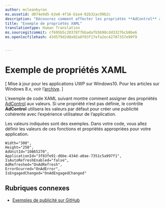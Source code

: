```yaml
---
author: mcleanbyron
ms.assetid: d074e9d5-b3e0-4f16-b1e4-02b32ac99b2c
description: "Découvrez comment affecter les propriétés **AdControl** aux valeurs."
title: "Exemple de propriétés XAML"
translationtype: Human Translation
ms.sourcegitcommit: cf695b5c20378f7bbadafb5b98cdd3327bcb0be6
ms.openlocfilehash: 43d579d2d0a92a8f03f17efa2ec42707357e99f9


---
```


# Exemple de propriétés XAML


\[ Mise à jour pour les applications UWP sur Windows10. Pour les articles sur Windows 8.x, voir l’[archive](http://go.microsoft.com/fwlink/p/?linkid=619132). \]

L’exemple de code XAML suivant montre comment assigner des propriétés [AdControl](https://msdn.microsoft.com/library/windows/apps/microsoft.advertising.winrt.ui.adcontrol.aspx) aux valeurs. Si une propriété n’est pas définie, le contrôle **AdControl** utilisera les valeurs par défaut pour créer une publicité cohérente avec l’expérience utilisateur de l’application.

Les valeurs indiquées sont des exemples. Dans votre code, vous allez définir les valeurs de ces fonctions et propriétés appropriées pour votre application.

``` syntax
Width="300",
Height="250",
AdUnitId="10865270",
ApplicationId="3f83fe91-d6be-434d-a0ae-7351c5a997f1",
IsAutoRefreshEnabled="false",
AdRefreshed="OnAdRefresh",
ErrorOcurred="OnAdError",
IsEngagedChanged="OnAdEngagedChanged"
```

## Rubriques connexes

* [Exemples de publicité sur GitHub](http://aka.ms/githubads)

 



<!--HONumber=Jun16_HO4-->


